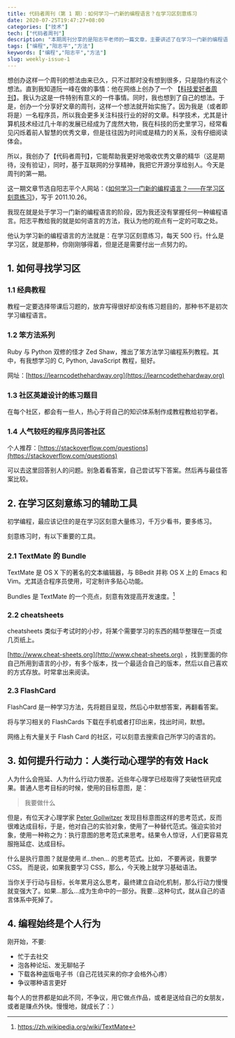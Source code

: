 ```yaml
---
title: 代码者周刊（第 1 期）：如何学习一门新的编程语言？在学习区刻意练习
date: 2020-07-25T19:47:27+08:00
categories: ["技术"]
tech: ["代码者周刊"]
description: "本期周刊分享的是阳志平老师的一篇文章，主要讲述了在学习一门新的编程语言时要注意的要点。"
tags: ["编程","阳志平","方法"]
keywords: ["编程","阳志平","方法"]
slug: weekly-issue-1
---
```


想创办这样一个周刊的想法由来已久，只不过那时没有想到很多，只是隐约有这个想法。直到我知道阮一峰在做的事情：他在网络上创办了一个 【[科技爱好者周刊](http://www.ruanyifeng.com/blog/)】。我认为这是一件特别有意义的一件事情。同时，我也想到了自己的想法。于是，创办一个分享好文章的周刊，这样一个想法就开始实施了。因为我是（或者即将是）一名程序员，所以我会更多关注科技行业的好的文章。科学技术，尤其是计算机技术经过几十年的发展已经成为了庞然大物，我在科技的历史里学习，经常看见闪烁着前人智慧的优秀文章，但是往往因为时间或是精力的关系，没有仔细阅读体会。

所以，我创办了【代码者周刊】，它能帮助我更好地吸收优秀文章的精华（这是期待，没有验证），同时，基于互联网的分享精神，我把它开源分享给别人。今天是周刊的第一期。

这一期文章节选自阳志平个人网站：《[如何学习一门新的编程语言？——在学习区刻意练习](https://www.yangzhiping.com/tech/learn-program-psychology.html)》，写于 2011.10.26。

我现在就是处于学习一门新的编程语言的阶段，因为我还没有掌握任何一种编程语言。阳志平教给我的就是如何语言的方法，我认为他的观点有一定的可取之处。

他认为学习新的编程语言的方法就是：在学习区刻意练习，每天 500 行。什么是学习区，就是那种，你刚刚够得着，但是还是需要付出一点努力的。

## 1. 如何寻找学习区

### 1.1 经典教程

教程一定要选择带课后习题的，放弃写得很好却没有练习题目的，那种书不是初次学习编程语言。

### 1.2 笨方法系列

Ruby 与 Python 双修的怪才 Zed Shaw，推出了笨方法学习编程系列教程。其中，有我想学习的 C, Python, JavaScript 教程，挺好。

网址：[https://learncodethehardway.org](https://learncodethehardway.org)

### 1.3 社区英雄设计的练习题目

在每个社区，都会有一些人，热心于将自己的知识体系制作成教程教给初学者。

### 1.4 人气较旺的程序员问答社区

个人推荐：[https://stackoverflow.com/questions](https://stackoverflow.com/questions)

可以去这里回答别人的问题。别急着看答案，自己尝试写下答案。然后再与最佳答案比较。

## 2. 在学习区刻意练习的辅助工具

初学编程，最应该记住的是在学习区刻意大量练习，千万少看书，要多练习。

刻意练习时，有以下重要的工具。

### 2.1 TextMate 的 Bundle

TextMate 是 OS X 下的著名的文本编辑器，与 BBedit 并称 OS X 上的 Emacs 和 Vim。尤其适合程序员使用，可定制许多贴心功能。

Bundles 是 TextMate 的一个亮点，刻意有效提高开发速度。[^1]

### 2.2 cheatsheets

cheatsheets 类似于考试时的小抄，将某个需要学习的东西的精华整理在一页或几页纸上。

[http://www.cheat-sheets.org](http://www.cheat-sheets.org) ，找到里面的你自己所用到语言的小抄，有多个版本，找一个最适合自己的版本，然后以自己喜欢的方式存放。时常拿出来阅读。

### 2.3 FlashCard

FlashCard 是一种学习方法，先将题目呈现，然后心中默想答案，再翻看答案。

将与学习相关的 FlashCards 下载在手机或者打印出来，找出时间，默想。

网络上有大量关于 Flash Card 的社区，可以刻意去搜索自己所学习的语言的。

## 3. 如何提升行动力：人类行动心理学的有效 Hack

人为什么会拖延、人为什么行动力很差。近些年心理学已经取得了突破性研究成果。普通人思考目标的时候，使用的目标意图，是：

> 我要做什么

但是，有位天才心理学家 [Peter Gollwitzer](https://as.nyu.edu/content/nyu-as/as/faculty/peter-m-gollwitzer.html) 发现目标意图这样的思考范式，反而很难达成目标，于是，他对自己的实验对象，使用了一种替代范式。强迫实验对象，使用一种称之为：执行意图的思考范式来思考。结果令人惊讶，人们更容易克服拖延症、达成目标。

什么是执行意图？就是使用 if…then… 的思考范式。比如， 不要再说，我要学 CSS。 而是说，如果我要学习 CSS，那么，今天晚上就学习基础语法。

当你关于行动与目标，长年累月这么思考，最终建立自动化机制，那么行动力慢慢就变强大了。如果…那么…成为生命中的一部分。我要…这种句式，就从自己的语言体系中死掉了。

## 4. 编程始终是个人行为

刚开始，不要:

* 忙于去社交
* 泡各种论坛、发无聊帖子
* 下载各种盗版电子书（自己花钱买来的你才会格外心疼）
* 争议哪种语言更好

每个人的世界都是如此不同，不争议，用它做点作品，或者是送给自己的女朋友，或者是赚点外快。慢慢地，就成长了：）

[^1]: https://zh.wikipedia.org/wiki/TextMate